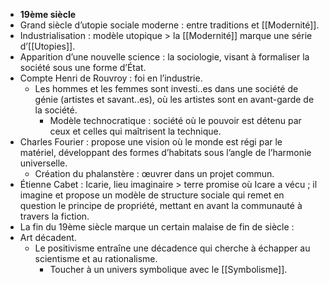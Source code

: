 - **19ème siècle**
- Grand siècle d’utopie sociale moderne : entre traditions et [[Modernité]].
- Industrialisation : modèle utopique > la [[Modernité]] marque une série d’[[Utopies]].
- Apparition d’une nouvelle science : la sociologie, visant à formaliser la société sous une forme d’État.
- Compte Henri de Rouvroy : foi en l’industrie.
	- Les hommes et les femmes sont investi..es dans une société de génie (artistes et savant..es), où les artistes sont en avant-garde de la société.
		- Modèle technocratique : société où le pouvoir est détenu par ceux et celles qui maîtrisent la technique.
- Charles Fourier : propose une vision où le monde est régi par le matériel, développant des formes d’habitats sous l’angle de l’harmonie universelle.
	- Création du phalanstère : œuvrer dans un projet commun.
- Étienne Cabet : Icarie, lieu imaginaire > terre promise où Icare a vécu ; il imagine et propose un modèle de structure sociale qui remet en question le principe de propriété, mettant en avant la communauté à travers la fiction.
- La fin du 19ème siècle marque un certain malaise de fin de siècle :
- Art décadent.
	- Le positivisme entraîne une décadence qui cherche à échapper au scientisme et au rationalisme.
		- Toucher à un univers symbolique avec le [[Symbolisme]].